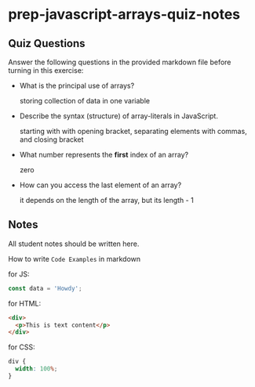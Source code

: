 # prep-javascript-arrays-quiz-notes

## Quiz Questions

Answer the following questions in the provided markdown file before turning in this exercise:

- What is the principal use of arrays?

  storing collection of data in one variable

- Describe the syntax (structure) of array-literals in JavaScript.

  starting with with opening bracket, separating elements with commas, and closing bracket

- What number represents the **first** index of an array?

  zero

- How can you access the last element of an array?

  it depends on the length of the array, but its length - 1

## Notes

All student notes should be written here.

How to write `Code Examples` in markdown

for JS:

```javascript
const data = 'Howdy';
```

for HTML:

```html
<div>
  <p>This is text content</p>
</div>
```

for CSS:

```css
div {
  width: 100%;
}
```
